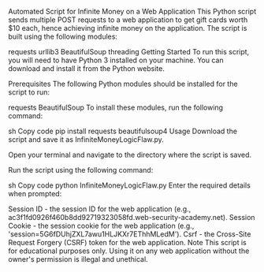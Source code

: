 Automated Script for Infinite Money on a Web Application
This Python script sends multiple POST requests to a web application to get gift cards worth $10 each, hence achieving infinite money on the application. The script is built using the following modules:

requests
urllib3
BeautifulSoup
threading
Getting Started
To run this script, you will need to have Python 3 installed on your machine. You can download and install it from the Python website.

Prerequisites
The following Python modules should be installed for the script to run:

requests
BeautifulSoup
To install these modules, run the following command:

sh
Copy code
pip install requests beautifulsoup4
Usage
Download the script and save it as InfiniteMoneyLogicFlaw.py.

Open your terminal and navigate to the directory where the script is saved.

Run the script using the following command:

sh
Copy code
python InfiniteMoneyLogicFlaw.py
Enter the required details when prompted:

Session ID - the session ID for the web application (e.g., ac3f1fd0926f460b8dd92719323058fd.web-security-academy.net).
Session Cookie - the session cookie for the web application (e.g., 'session=5G6fDUhjZXL7awu1HLJKXr7EThhMLedM').
Csrf - the Cross-Site Request Forgery (CSRF) token for the web application.
Note
This script is for educational purposes only. Using it on any web application without the owner's permission is illegal and unethical.
